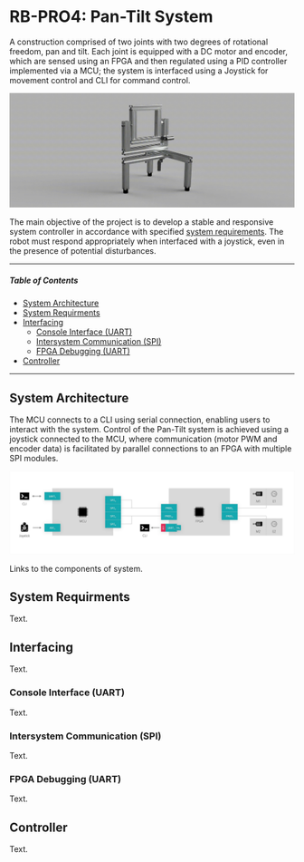 # RB-PRO4: Pan-Tilt System
A construction comprised of two joints with two degrees of rotational freedom, pan and tilt. Each joint is equipped with a DC motor and encoder, which are sensed using an FPGA and then regulated using a PID controller implemented via a MCU; the system is interfaced using a Joystick for movement control and CLI for command control.

![Cad Model][cad-model-gif]

The main objective of the project is to develop a stable and responsive system controller in accordance with specified [system requirements](#system-requirments). The robot must respond appropriately when interfaced with a joystick, even in the presence of potential disturbances.

[cad-model-gif]: https://github.com/rb-pro4-f19/Overleaf/blob/master/assets/img/cad_model.gif

---

##### Table of Contents

* [System Architecture](#system-architecture)
* [System Requirments](#system-requirments)
* [Interfacing](#interfacing)
	+ [Console Interface (UART)](#console-interface--uart-)
	+ [Intersystem Communication (SPI)](#intersystem-communication--spi-)
	+ [FPGA Debugging (UART)](#fpga-debugging--uart-)
* [Controller](#controller)

---

## System Architecture
The MCU connects to a CLI using serial connection, enabling users to interact with the system. Control of the Pan-Tilt system is achieved using a joystick connected to the MCU, where communication (motor PWM and encoder data) is facilitated by parallel connections to an FPGA with multiple SPI modules.

![System Arhictecture](https://github.com/rb-pro4-f19/Overleaf/blob/master/assets/img/system_architecture.jpg)

Links to the components of system.

## System Requirments
Text.

## Interfacing
Text.

### Console Interface (UART)
Text.

### Intersystem Communication (SPI)
Text.

### FPGA Debugging (UART)
Text.

## Controller
Text.
